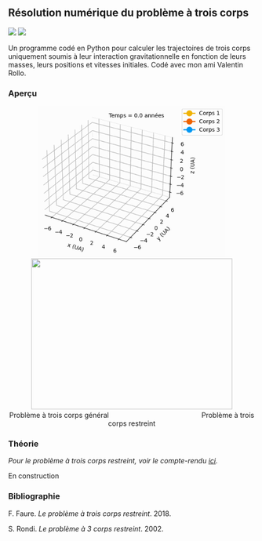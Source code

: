 ## Résolution numérique du problème à trois corps

![](https://img.shields.io/badge/Language-Python-blue.png) ![](https://img.shields.io/badge/Version-Finale-success.png)

Un programme codé en Python pour calculer les trajectoires de trois corps uniquement soumis à leur interaction gravitationnelle en fonction de leurs masses, leurs positions et vitesses initiales. Codé avec mon ami Valentin Rollo.

### Aperçu

<div align="center">
  <img src="/resources/problème-à-trois-corps-général.gif" width="380" height="308"/> <img src="/resources/problème-à-trois-corps-restreint.gif" width="410" height="308"/>
</div>

<div align="center">
  Problème à trois corps général                                                Problème à trois corps restreint
</div>

### Théorie

*Pour le problème à trois corps restreint, voir le compte-rendu [ici](https://github.com/nathanzimniak/three-body-problem/compte-rendu-restreint.pdf).*

En construction

### Bibliographie

F. Faure. *Le problème à trois corps restreint*. 2018.

S. Rondi. *Le problème à 3 corps restreint*. 2002.
